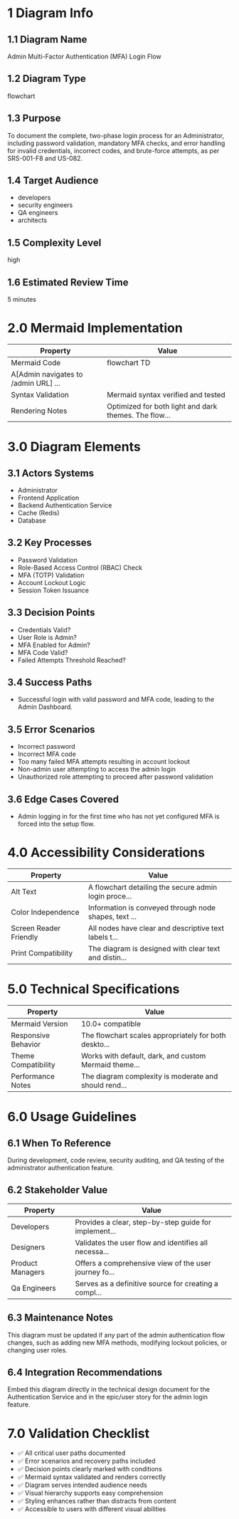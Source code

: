 # 1 Diagram Info

## 1.1 Diagram Name

Admin Multi-Factor Authentication (MFA) Login Flow

## 1.2 Diagram Type

flowchart

## 1.3 Purpose

To document the complete, two-phase login process for an Administrator, including password validation, mandatory MFA checks, and error handling for invalid credentials, incorrect codes, and brute-force attempts, as per SRS-001-F8 and US-082.

## 1.4 Target Audience

- developers
- security engineers
- QA engineers
- architects

## 1.5 Complexity Level

high

## 1.6 Estimated Review Time

5 minutes

# 2.0 Mermaid Implementation

| Property | Value |
|----------|-------|
| Mermaid Code | flowchart TD
    A[Admin navigates to /admin URL] ... |
| Syntax Validation | Mermaid syntax verified and tested |
| Rendering Notes | Optimized for both light and dark themes. The flow... |

# 3.0 Diagram Elements

## 3.1 Actors Systems

- Administrator
- Frontend Application
- Backend Authentication Service
- Cache (Redis)
- Database

## 3.2 Key Processes

- Password Validation
- Role-Based Access Control (RBAC) Check
- MFA (TOTP) Validation
- Account Lockout Logic
- Session Token Issuance

## 3.3 Decision Points

- Credentials Valid?
- User Role is Admin?
- MFA Enabled for Admin?
- MFA Code Valid?
- Failed Attempts Threshold Reached?

## 3.4 Success Paths

- Successful login with valid password and MFA code, leading to the Admin Dashboard.

## 3.5 Error Scenarios

- Incorrect password
- Incorrect MFA code
- Too many failed MFA attempts resulting in account lockout
- Non-admin user attempting to access the admin login
- Unauthorized role attempting to proceed after password validation

## 3.6 Edge Cases Covered

- Admin logging in for the first time who has not yet configured MFA is forced into the setup flow.

# 4.0 Accessibility Considerations

| Property | Value |
|----------|-------|
| Alt Text | A flowchart detailing the secure admin login proce... |
| Color Independence | Information is conveyed through node shapes, text ... |
| Screen Reader Friendly | All nodes have clear and descriptive text labels t... |
| Print Compatibility | The diagram is designed with clear text and distin... |

# 5.0 Technical Specifications

| Property | Value |
|----------|-------|
| Mermaid Version | 10.0+ compatible |
| Responsive Behavior | The flowchart scales appropriately for both deskto... |
| Theme Compatibility | Works with default, dark, and custom Mermaid theme... |
| Performance Notes | The diagram complexity is moderate and should rend... |

# 6.0 Usage Guidelines

## 6.1 When To Reference

During development, code review, security auditing, and QA testing of the administrator authentication feature.

## 6.2 Stakeholder Value

| Property | Value |
|----------|-------|
| Developers | Provides a clear, step-by-step guide for implement... |
| Designers | Validates the user flow and identifies all necessa... |
| Product Managers | Offers a comprehensive view of the user journey fo... |
| Qa Engineers | Serves as a definitive source for creating a compl... |

## 6.3 Maintenance Notes

This diagram must be updated if any part of the admin authentication flow changes, such as adding new MFA methods, modifying lockout policies, or changing user roles.

## 6.4 Integration Recommendations

Embed this diagram directly in the technical design document for the Authentication Service and in the epic/user story for the admin login feature.

# 7.0 Validation Checklist

- ✅ All critical user paths documented
- ✅ Error scenarios and recovery paths included
- ✅ Decision points clearly marked with conditions
- ✅ Mermaid syntax validated and renders correctly
- ✅ Diagram serves intended audience needs
- ✅ Visual hierarchy supports easy comprehension
- ✅ Styling enhances rather than distracts from content
- ✅ Accessible to users with different visual abilities

